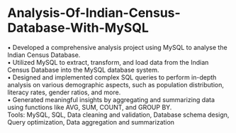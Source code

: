 # Analysis-Of-Indian-Census-Database-With-MySQL <br>
•	Developed a comprehensive analysis project using MySQL to analyse the Indian Census Database. <br>
•	Utilized MySQL to extract, transform, and load data from the Indian Census Database into the MySQL database system. <br>
•	Designed and implemented complex SQL queries to perform in-depth analysis on various demographic aspects, such as population distribution, literacy rates, gender ratios, and more. <br>
•	Generated meaningful insights by aggregating and summarizing data using functions like AVG, SUM, COUNT, and GROUP BY. <br>
Tools: MySQL, SQL, Data cleaning and validation, Database schema design, Query optimization, Data aggregation and summarization
